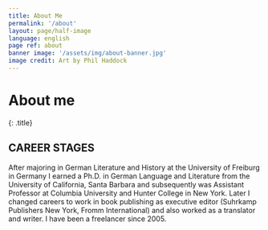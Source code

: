 ```yaml
---
title: About Me
permalink: '/about'
layout: page/half-image
language: english
page ref: about
banner image: '/assets/img/about-banner.jpg'
image credit: Art by Phil Haddock
---
```


# About me
{: .title}

## CAREER STAGES

After majoring in German Literature and History at the University of Freiburg in Germany I earned a Ph.D. in German Language and Literature from the University of California, Santa Barbara and subsequently was Assistant Professor at Columbia University and Hunter College in New York. Later I changed careers to work in book publishing as executive editor (Suhrkamp Publishers New York, Fromm International) and also worked as a translator and writer. I have been a freelancer since 2005.
